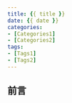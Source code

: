 ```yaml
---
title: {{ title }}
date: {{ date }}
categories:
- [Categories1]
- [Categories2]
tags:
- [Tags1]
- [Tags2]
---
```


## 前言



<!--more-->
